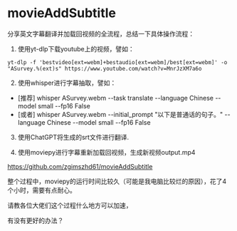 # movieAddSubtitle

分享英文字幕翻译并加载回视频的全流程，总结一下具体操作流程：

1.  使用yt-dlp下载youtube上的视频，譬如：
```
yt-dlp -f 'bestvideo[ext=webm]+bestaudio[ext=webm]/best[ext=webm]' -o "ASurvey.%(ext)s" https://www.youtube.com/watch?v=MnrJzXM7a6o
```

2. 使用whisper进行字幕抽取，譬如：

 - [推荐] whisper ASurvey.webm --task translate --language Chinese --model small --fp16 False
 - [或者] whisper ASurvey.webm --initial_prompt "以下是普通话的句子。" --language Chinese --model small  --fp16 False

3. 使用ChatGPT将生成的srt文件进行翻译.

4. 使用moviepy进行字幕重新加载回视频，生成新视频output.mp4

https://github.com/zgimszhd61/movieAddSubtitle

整个过程中，moviepy的运行时间比较久（可能是我电脑比较烂的原因），花了4个小时，需要有点耐心。

请教各位大佬们这个过程什么地方可以加速，

有没有更好的办法？
